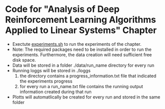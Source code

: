 # Code for "Analysis of Deep Reinforcement Learning Algorithms Applied to Linear Systems" Chapter


* Exectute [experiments.sh](./exerperiments.sh) to run the experiments of the chapter. 
* Note: The required packages need to be installed in order to run the experiments. Furthermore, the data creation will need sufficient free disk space. 
* Data will be stored in a folder ./data/run_name directory for every run
* Running loggs will be stored in ./loggs
  1. the directory contains a progress_information.txt file that indicated the experiments progress
  2. for every run a run_name.txt file contains the running output information created during that run
* Plotts will automatlically be created for every run and stored in the same folder
